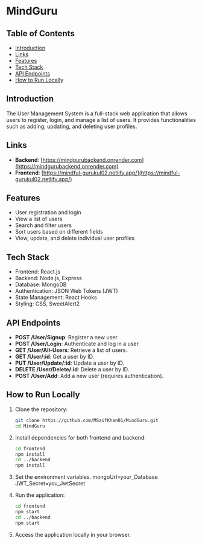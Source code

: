 # MindGuru




## Table of Contents

- [Introduction](#introduction)
- [Links](#Links)
- [Features](#features)
- [Tech Stack](#tech-stack)
- [API Endpoints](#api-endpoints)
- [How to Run Locally](#How-to-Run-Locally)





## Introduction

The User Management System is a full-stack web application that allows users to register, login, and manage a list of users. It provides functionalities such as adding, updating, and deleting user profiles.

## Links

- **Backend**: [https://mindgurubackend.onrender.com](https://mindgurubackend.onrender.com)
- **Frontend**: [https://mindful-gurukul02.netlify.app/](https://mindful-gurukul02.netlify.app/)


## Features

- User registration and login
- View a list of users
- Search and filter users
- Sort users based on different fields
- View, update, and delete individual user profiles

## Tech Stack

- Frontend: React.js
- Backend: Node.js, Express
- Database: MongoDB
- Authentication: JSON Web Tokens (JWT)
- State Management: React Hooks
- Styling: CSS, SweetAlert2

## API Endpoints

- **POST /User/Signup**: Register a new user.
- **POST /User/Login**: Authenticate and log in a user.
- **GET /User/All-Users**: Retrieve a list of users.
- **GET /User/:id**: Get a user by ID.
- **PUT /User/Update/:id**: Update a user by ID.
- **DELETE /User/Delete/:id**: Delete a user by ID.
- **POST /User/Add**: Add a new user (requires authentication).



## How to Run Locally

1. Clone the repository:
   ```bash
   git clone https://github.com/MSaifKhan01/MindGuru.git
   cd MindGuru
   ```

2. Install dependencies for both frontend and backend:
   ```bash
   cd frontend
   npm install
   cd ../backend
   npm install
   ```

3. Set the  environment variables.
mongoUrl=your_Database
JWT_Secret=you_JwtSecret


4. Run the application:
   ```bash
   cd frontend
   npm start
   cd ../backend
   npm start
   ```

5. Access the application locally in your browser.

```

